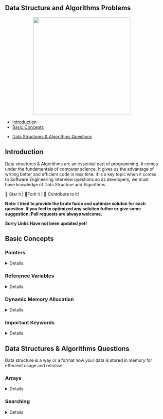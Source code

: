 ## Data Structure and Algorithms Problems

<center>

<img src = "https://i.ibb.co/Bn4S3Fk/A-Little-Progress-Each-Day-Adds-Up-to-Big-Result.jpg" width = 320px height = 320px>

</center>

- [Introduction](#introduction)
- [Basic Concepts](#basic-concepts)
<!-- - [STL](#stl) -->
- [Data Structures & Algorithms Questions](#data-structures)

## Introduction

Data structures & Algorithms are an essential part of programming. It comes under the fundamentals of computer science. It gives us the advantage of writing better and efficient code in less time. It is a key topic when it comes to Software Engineering interview questions so as developers, we must have knowledge of Data Structure and Algorithms

:star2: Star it | :fork_and_knife:Fork it | :handshake: Contribute to it!

**Note: I tried to provide the brute force and optimize soluton for each question. If you feel to optimized any solution futher or give some suggestion, Pull requests are always welcome.**

**Sorry Links Have not been updated yet!**

## Basic Concepts

<h3>Pointers</h3>
<details>

| Topics                                                                                                                                                                                               |
| ---------------------------------------------------------------------------------------------------------------------------------------------------------------------------------------------------- |
| <a href= "https://github.com/sohamnandi77/Cpp-Data-Structures-And-Algorithm/blob/master/C%2B%2B%20Basic%20Concepts/1.%20Pointers/1.%20PointersIntro.cpp">Pointers Intro</a>                          |
| <a href= "https://github.com/sohamnandi77/Cpp-Data-Structures-And-Algorithm/blob/master/C%2B%2B%20Basic%20Concepts/1.%20Pointers/2.%20PointerIntro2.cpp">Pointers Intro 2</a>                        |
| <a href= "https://github.com/sohamnandi77/Cpp-Data-Structures-And-Algorithm/blob/master/C%2B%2B%20Basic%20Concepts/1.%20Pointers/3.%20PointerArithmetic.cpp">Pointers Arithmetic</a>                 |
| <a href= "https://github.com/sohamnandi77/Cpp-Data-Structures-And-Algorithm/blob/master/C%2B%2B%20Basic%20Concepts/1.%20Pointers/4.%20ArrayAndPointers.cpp">Arrays & Pointers</a>                    |
| <a href= "https://github.com/sohamnandi77/Cpp-Data-Structures-And-Algorithm/blob/master/C%2B%2B%20Basic%20Concepts/1.%20Pointers/5.%20CharacterArrayAndPointers.cpp">Character Arrays & Pointers</a> |
| <a href= "https://github.com/sohamnandi77/Cpp-Data-Structures-And-Algorithm/blob/master/C%2B%2B%20Basic%20Concepts/1.%20Pointers/6.%20FunctionsAndPointers.cpp">Functions & Pointers</a>             |
| <a href= "https://github.com/sohamnandi77/Cpp-Data-Structures-And-Algorithm/blob/master/C%2B%2B%20Basic%20Concepts/1.%20Pointers/7.%20FunctionsAndArray.cpp">Functions & Array</a>                   |
| <a href= "https://github.com/sohamnandi77/Cpp-Data-Structures-And-Algorithm/blob/master/C%2B%2B%20Basic%20Concepts/1.%20Pointers/8.%20DoublePointer.cpp">Double Pointer</a>                          |
| <a href= "https://github.com/sohamnandi77/Cpp-Data-Structures-And-Algorithm/blob/master/C%2B%2B%20Basic%20Concepts/1.%20Pointers/8.%20DoublePointer.cpp">Address Typecasting</a>                     |

</details>

<h3>Reference Variables</h3>
<details>

| Topics                                                                                                                                                                                          |
| ----------------------------------------------------------------------------------------------------------------------------------------------------------------------------------------------- | --- |
| <a href= "https://github.com/sohamnandi77/Cpp-Data-Structures-And-Algorithm/blob/master/C%2B%2B%20Basic%20Concepts/2.%20Reference%20Variable/1.%20ReferenceVariable.cpp">Reference variable</a> |     |
| <a href= "https://github.com/sohamnandi77/Cpp-Data-Structures-And-Algorithm/blob/master/C%2B%2B%20Basic%20Concepts/2.%20Reference%20Variable/1.%20ReferenceVariable.cpp">Pass By Reference</a>  |

</details>
<h3>Dynamic Memory Allocation</h3>
<details>

| Topics                                                                                                                                                                                        |
| --------------------------------------------------------------------------------------------------------------------------------------------------------------------------------------------- |
| <a href= "https://github.com/sohamnandi77/Cpp-Data-Structures-And-Algorithm/blob/master/C%2B%2B%20Basic%20Concepts/3.%20Dynamic%20Memory%20Allocation/1.%20ArraysDMA.cpp">Arrays DMA</a>      |
| <a href= "https://github.com/sohamnandi77/Cpp-Data-Structures-And-Algorithm/blob/master/C%2B%2B%20Basic%20Concepts/3.%20Dynamic%20Memory%20Allocation/2.%20Arrays2dDMA.cpp">2D Arrays DMA</a> |
| <a href= "https://github.com/sohamnandi77/Cpp-Data-Structures-And-Algorithm/blob/master/C%2B%2B%20Basic%20Concepts/3.%20Dynamic%20Memory%20Allocation/3.%20DMAproblem.cpp">DMA Problem</a>    |

</details>

<h3>Important Keywords</h3>
<details>

| Topics                                                                                                                                                                                          |
| ----------------------------------------------------------------------------------------------------------------------------------------------------------------------------------------------- |
| <a href= "https://github.com/sohamnandi77/Cpp-Data-Structures-And-Algorithm/blob/master/C%2B%2B%20Basic%20Concepts/4.%20Important%20Keywords/1.%20Define.cpp">Define</a>                        |
| <a href= "https://github.com/sohamnandi77/Cpp-Data-Structures-And-Algorithm/blob/master/C%2B%2B%20Basic%20Concepts/4.%20Important%20Keywords/2.%20GlobalVariables.cpp">Global Variables</a>     |
| <a href= "https://github.com/sohamnandi77/Cpp-Data-Structures-And-Algorithm/blob/master/C%2B%2B%20Basic%20Concepts/4.%20Important%20Keywords/3.%20Inline.cpp">Inline</a>                        |
| <a href= "https://github.com/sohamnandi77/Cpp-Data-Structures-And-Algorithm/blob/master/C%2B%2B%20Basic%20Concepts/4.%20Important%20Keywords/4.%20DefaultArguments.cpp">Default Arguments</a>   |
| <a href= "https://github.com/sohamnandi77/Cpp-Data-Structures-And-Algorithm/blob/master/C%2B%2B%20Basic%20Concepts/4.%20Important%20Keywords/5.%20ConstantVariable.cpp">Constant Variables</a>  |
| <a href= "https://github.com/sohamnandi77/Cpp-Data-Structures-And-Algorithm/blob/master/C%2B%2B%20Basic%20Concepts/4.%20Important%20Keywords/6.%20ConstantReference.cpp">Constant Reference</a> |
| <a href= "https://github.com/sohamnandi77/Cpp-Data-Structures-And-Algorithm/blob/master/C%2B%2B%20Basic%20Concepts/4.%20Important%20Keywords/7.%20ConstantPointer.cpp">Constant Pointer</a>     |

</details>

<!-- <h3>OOPs Concepts</h3>
<details>

| Topics                                | Code |
| ------------------------------------- | ---- |
| <a href= "">Classes And Objects</a>   |      |
| <a href= "">Constant Function</a>     |      |
| <a href= "">Constructor</a>           |      |
| <a href= "">Constructor</a>           |      |
| <a href= "">Copy Constructor</a>      |      |
| <a href= "">Destructors</a>           |      |
| <a href= "">Dynamic Array</a>         |      |
| <a href= "">Initialisation List</a>   |      |
| <a href= "">Operator Overloading</a>  |      |
| <a href= "">Shallow and Deep Copy</a> |      |
| <a href= "">Static Members</a>        |      |

</details> -->

## Data Structures & Algorithms Questions

Data structure is a way or a format how your data is stored in memory for effecient usage and retrieval.

<h3>Arrays</h3>

<details>

| Topics / Questions                                                                    | Code |
| ------------------------------------------------------------------------------------- | ---- |
| <a href= "">Insert An Element into the Array</a>                                      |      |
| <a href= "">Delete An Element into the Array</a>                                      |      |
| <a href= "">Largest Element in the Array </a>                                         |      |
| <a href= "">Smallest Element in the Array </a>                                        |      |
| <a href= "">Secord Largest Element in the Array </a>                                  |      |
| <a href= "">Second Smallest Element in the Array </a>                                 |      |
| <a href= "">Third Largest Element in the Array </a>                                   |      |
| <a href= "">First Index of a Number </a>                                              |      |
| <a href= "">Last Index of a Number </a>                                               |      |
| <a href= "">Count Occurrences of an Element </a>                                      |      |
| <a href= "">Floor of Square Root of a Number </a>                                     |      |
| <a href= "">Check if the Array is Sorted</a>                                          |      |
| <a href= "">Check if the Array is Sorted either in Increasing or decreasing order</a> |      |
| <a href= "">Reverse The Array</a>                                                     |      |
| <a href= "">Remove Duplicates from the Array</a>                                      |      |
| <a href= "">Move All the Zeros To the end of the Array the Array</a>                  |      |
| <a href= "">Left Rotate Array By 1 place</a>                                          |      |
| <a href= "">Left Rotate Array By D place</a>                                          |      |
| <a href= "">Leaders In Array</a>                                                      |      |
| <a href= "">Maximum Difference Problem</a>                                            |      |
| <a href= "">Frequencies In sorted Array</a>                                           |      |
| <a href= "">Smallest Positive Missing Number</a>                                      |      |
| <a href= "">Rearrange Array Alternately in Min Max Form</a>                           |      |
| <a href= "">Rearrange an Array</a>                                                    |      |
| <a href= "">Check if an Array is Sorted and Rotated</a>                               |      |
| <a href= "">Maximum Index</a>                                                         |      |
| <a href= "">Stock Buy and Sell - 1</a>                                                |      |
| <a href= "">Stock Buy and Sell - 2</a>                                                |      |
| <a href= "">Trapping RainWater</a>                                                    |      |
| <a href= "">Count 1s in a Sorted Array</a>                                            |      |
| <a href= "">Print All Subarrays</a>                                                   |      |
| <a href= "">Print All Subsequences</a>                                                |      |
| <a href= "">Maximum Subarray Sum</a>                                                  |      |
| <a href= "">Print Maximum Subarray Sum</a>                                            |      |
| <a href= "">Longest Even Odd Subarray</a>                                             |      |
| <a href= "">Print Longest Even Odd Subarray</a>                                       |      |
| <a href= "">Maximum Circular Subarray Sum</a>                                         |      |
| <a href= "">Maximum Length Biotonic Subarray</a>                                      |      |
| <a href= "">Majority Element - 1</a>                                                  |      |
| <a href= "">Majority Element - 2</a>                                                  |      |
| <a href= "">More Than n/k Occurences</a>                                              |      |
| <a href= "">Minimum Consecutive Flips</a>                                             |      |
| <a href= "">Maximum Sum of K Consecutive Elements</a>                                 |      |
| <a href= "">Find Subarray of Given Sum</a>                                            |      |
| <a href= "">N-bonacci Numbers</a>                                                     |      |
| <a href= "">Prefix Sum</a>                                                            |      |
| <a href= "">Find Equilibrium Point</a>                                                |      |
| <a href= "">Maximum Occuring Element</a>                                              |      |
| <a href= "">Split Array in 3 equal parts</a>                                          |      |

</details>

<h3>Searching</h3>

<details>

| Topics / Questions                                | Code |
| ------------------------------------------------- | ---- |
| <a href= "">Linear Search</a>                     |      |
| <a href= "">Binary Search - Recursive</a>         |      |
| <a href= "">Binary Search - Iterative</a>         |      |
| <a href= "">First Index Of Number - Recursive</a> |      |
| <a href= "">First Index Of Number - Iterative</a> |      |
| <a href= "">Last Index Of Number - Recursive</a>  |      |
| <a href= "">Last Index Of Number - Iterative</a>  |      |

</details>

<!-- ## Algorithms

An algorithm is a set of instructions that are used to accomplish a task, such as finding the largest number in a list, removing all the red cards from a deck of playing cards, sorting a collection of names, figuring out an average movie rating from just your friend's opinion

Algorithms are not limited to computers. They are like a set of step-by-step instructions or an even a recipe, containing things you need, steps to do, the order to do them, conditions to look for, and expected results. -->
